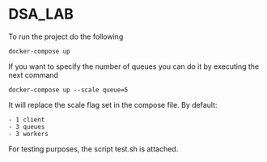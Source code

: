 # DSA_LAB

To run the project do the following

    docker-compose up

If you want to specify the number of queues you can do it by executing the next command

    docker-compose up --scale queue=5

It will replace the scale flag set in the compose file. By default:

    - 1 client
    - 3 queues
    - 3 workers

For testing purposes, the script test.sh is attached.
